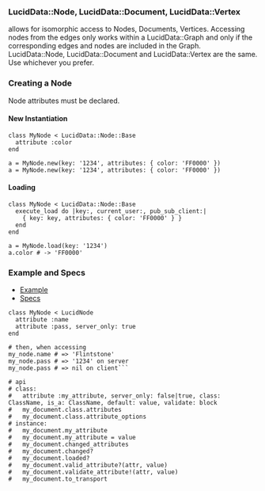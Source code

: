 ### LucidData::Node, LucidData::Document, LucidData::Vertex

allows for isomorphic access to Nodes, Documents, Vertices.
Accessing nodes from the edges only works within a LucidData::Graph and only if the corresponding edges and nodes are included in the Graph.
LucidData::Node, LucidData::Document and LucidData::Vertex are the same. Use whichever you prefer.

### Creating a Node

Node attributes must be declared.

#### New Instantiation
```
class MyNode < LucidData::Node::Base
  attribute :color
end

a = MyNode.new(key: '1234', attributes: { color: 'FF0000' })
a = MyNode.new(key: '1234', attributes: { color: 'FF0000' })
```

#### Loading
```
class MyNode < LucidData::Node::Base
  execute_load do |key:, current_user:, pub_sub_client:|
    { key: key, attributes: { color: 'FF0000' } }
  end
end

a = MyNode.load(key: '1234')
a.color # -> 'FF0000'
```

### Example and Specs
- [Example](https://github.com/isomorfeus/isomorfeus-project/blob/master/ruby/isomorfeus-data/test_app_files/isomorfeus/data/simple_node.rb)
- [Specs](https://github.com/isomorfeus/isomorfeus-project/blob/master/ruby/isomorfeus-data/test_app_files/spec/data_node_spec.rb)


```
class MyNode < LucidNode
  attribute :name
  attribute :pass, server_only: true
end

# then, when accessing
my_node.name # => 'Flintstone'
my_node.pass # => '1234' on server
my_node.pass # => nil on client```

# api
# class:
#   attribute :my_attribute, server_only: false|true, class: ClassName, is_a: ClassName, default: value, validate: block
#   my_document.class.attributes
#   my_document.class.attribute_options
# instance:
#   my_document.my_attribute
#   my_document.my_attribute = value
#   my_document.changed_attributes
#   my_document.changed?
#   my_document.loaded?
#   my_document.valid_attribute?(attr, value)
#   my_document.validate_attribute!(attr, value)
#   my_document.to_transport
```

